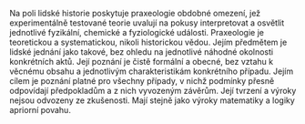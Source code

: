 Na poli lidské historie poskytuje praxeologie obdobné omezení, jež experimentálně testované teorie uvalují na pokusy interpretovat a osvětlit jednotlivé fyzikální, chemické a fyziologické události. Praxeologie je teoretickou a systematickou, nikoli historickou vědou. Jejím předmětem je lidské jednání jako takové, bez ohledu na jednotlivé náhodné okolnosti konkrétních aktů. Její poznání je čistě formální a obecné, bez vztahu k věcnému obsahu a jednotlivým charakteristikám konkrétního případu. Jejím cílem je poznání platné pro všechny případy, v nichž podmínky přesně odpovídají předpokladům a z nich vyvozeným závěrům. Její tvrzení a výroky nejsou odvozeny ze zkušenosti. Mají stejně jako výroky matematiky a logiky apriorní povahu.
